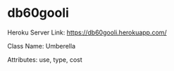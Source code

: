 # db60gooli
Heroku Server Link: https://db60gooli.herokuapp.com/

Class Name: Umberella

Attributes: use, type, cost
